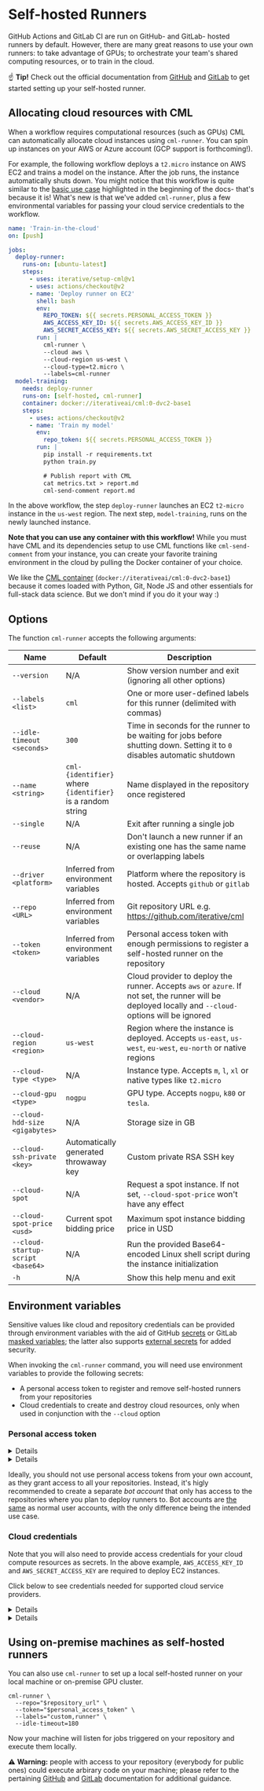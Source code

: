 # Self-hosted Runners

GitHub Actions and GitLab CI are run on GitHub- and GitLab- hosted runners by
default. However, there are many great reasons to use your own runners: to take
advantage of GPUs; to orchestrate your team's shared computing resources, or to
train in the cloud.

☝️ **Tip!** Check out the official documentation from
[GitHub](https://help.github.com/en/actions/hosting-your-own-runners/about-self-hosted-runners)
and [GitLab](https://docs.gitlab.com/runner/) to get started setting up your
self-hosted runner.

## Allocating cloud resources with CML

When a workflow requires computational resources (such as GPUs) CML can
automatically allocate cloud instances using `cml-runner`. You can spin up
instances on your AWS or Azure account (GCP support is forthcoming!).

For example, the following workflow deploys a `t2.micro` instance on AWS EC2 and
trains a model on the instance. After the job runs, the instance automatically
shuts down. You might notice that this workflow is quite similar to the
[basic use case](#usage) highlighted in the beginning of the docs- that's
because it is! What's new is that we've added `cml-runner`, plus a few
environmental variables for passing your cloud service credentials to the
workflow.

```yaml
name: 'Train-in-the-cloud'
on: [push]

jobs:
  deploy-runner:
    runs-on: [ubuntu-latest]
    steps:
      - uses: iterative/setup-cml@v1
      - uses: actions/checkout@v2
      - name: 'Deploy runner on EC2'
        shell: bash
        env:
          REPO_TOKEN: ${{ secrets.PERSONAL_ACCESS_TOKEN }}
          AWS_ACCESS_KEY_ID: ${{ secrets.AWS_ACCESS_KEY_ID }}
          AWS_SECRET_ACCESS_KEY: ${{ secrets.AWS_SECRET_ACCESS_KEY }}
        run: |
          cml-runner \
          --cloud aws \
          --cloud-region us-west \
          --cloud-type=t2.micro \
          --labels=cml-runner
  model-training:
    needs: deploy-runner
    runs-on: [self-hosted, cml-runner]
    container: docker://iterativeai/cml:0-dvc2-base1
    steps:
      - uses: actions/checkout@v2
      - name: 'Train my model'
        env:
          repo_token: ${{ secrets.PERSONAL_ACCESS_TOKEN }}
        run: |
          pip install -r requirements.txt
          python train.py

          # Publish report with CML
          cat metrics.txt > report.md
          cml-send-comment report.md
```

In the above workflow, the step `deploy-runner` launches an EC2 `t2-micro`
instance in the `us-west` region. The next step, `model-training`, runs on the
newly launched instance.

**Note that you can use any container with this workflow!** While you must have
CML and its dependencies setup to use CML functions like `cml-send-comment` from
your instance, you can create your favorite training environment in the cloud by
pulling the Docker container of your choice.

We like the
[CML container](https://github.com/iterative/cml/blob/master/Dockerfile)
(`docker://iterativeai/cml:0-dvc2-base1`) because it comes loaded with Python,
Git, Node JS and other essentials for full-stack data science. But we don't mind
if you do it your way :)

## Options

The function `cml-runner` accepts the following arguments:

| Name                              | Default                                                    | Description                                                                                                                                           |
| --------------------------------- | ---------------------------------------------------------- | ----------------------------------------------------------------------------------------------------------------------------------------------------- |
| `--version`                       | N/A                                                        | Show version number and exit (ignoring all other options)                                                                                             |
| `--labels <list>`                 | `cml`                                                      | One or more user-defined labels for this runner (delimited with commas)                                                                               |
| `--idle-timeout <seconds>`        | `300`                                                      | Time in seconds for the runner to be waiting for jobs before shutting down. Setting it to `0` disables automatic shutdown                             |
| `--name <string>`                 | `cml-{identifier}` where `{identifier}` is a random string | Name displayed in the repository once registered                                                                                                      |
| `--single`                        | N/A                                                        | Exit after running a single job                                                                                                                       |
| `--reuse`                         | N/A                                                        | Don't launch a new runner if an existing one has the same name or overlapping labels                                                                  |
| `--driver <platform>`             | Inferred from environment variables                        | Platform where the repository is hosted. Accepts `github` or `gitlab`                                                                                 |
| `--repo <URL>`                    | Inferred from environment variables                        | Git repository URL e.g. https://github.com/iterative/cml                                                                                              |
| `--token <token>`                 | Inferred from environment variables                        | Personal access token with enough permissions to register a self-hosted runner on the repository                                                      |
| `--cloud <vendor>`                | N/A                                                        | Cloud provider to deploy the runner. Accepts `aws` or `azure`. If not set, the runner will be deployed locally and `--cloud-` options will be ignored |
| `--cloud-region <region>`         | `us-west`                                                  | Region where the instance is deployed. Accepts `us-east`, `us-west`, `eu-west`, `eu-north` or native regions                                          |
| `--cloud-type <type>`             | N/A                                                        | Instance type. Accepts `m`, `l`, `xl` or native types like `t2.micro`                                                                                 |
| `--cloud-gpu <type>`              | `nogpu`                                                    | GPU type. Accepts `nogpu`, `k80` or `tesla`.                                                                                                          |
| `--cloud-hdd-size <gigabytes>`    | N/A                                                        | Storage size in GB                                                                                                                                    |
| `--cloud-ssh-private <key>`       | Automatically generated throwaway key                      | Custom private RSA SSH key                                                                                                                            |
| `--cloud-spot`                    | N/A                                                        | Request a spot instance. If not set, `--cloud-spot-price` won't have any effect                                                                       |
| `--cloud-spot-price <usd>`        | Current spot bidding price                                 | Maximum spot instance bidding price in USD                                                                                                            |
| `--cloud-startup-script <base64>` | N/A                                                        | Run the provided Base64-encoded Linux shell script during the instance initialization                                                                 |
| `-h`                              | N/A                                                        | Show this help menu and exit                                                                                                                          |

## Environment variables

Sensitive values like cloud and repository credentials can be provided through
environment variables with the aid of GitHub
[secrets](https://docs.github.com/es/actions/reference/encrypted-secrets#creating-encrypted-secrets-for-a-repository)
or GitLab
[masked variables](https://docs.gitlab.com/ee/ci/variables/#add-a-cicd-variable-to-a-project);
the latter also supports
[external secrets](https://docs.gitlab.com/ee/ci/secrets) for added security.

When invoking the `cml-runner` command, you will need use environment variables
to provide the following secrets:

- A personal access token to register and remove self-hosted runners from your
  repositories
- Cloud credentials to create and destroy cloud resources, only when used in
  conjunction with the `--cloud` option

### Personal access token

<details>

### GitHub

You can either
[create a personal access token](https://docs.github.com/en/github-ae@latest/github/authenticating-to-github/keeping-your-account-and-data-secure/creating-a-personal-access-token)
with the `repo` scope or a
[GitHub App](https://docs.github.com/en/developers/apps/building-github-apps/authenticating-with-github-apps)
with **Repository permissions / Administration** write permissions (for
repository-level runners), or **Organization permissions / Self-hosted runners**
write permissions (for organization-level runners).

</details>

<details>

### GitLab

You can either
[create a personal access token](https://docs.gitlab.com/ee/user/profile/personal_access_tokens.html)
with the `api` scope or a
[project access token](https://docs.gitlab.com/ee/user/project/settings/project_access_tokens.html)
if your GitLab instance supports this feature; the latter will only work for
project-level
([specific](https://docs.gitlab.com/ee/ci/runners/runners_scope.html#specific-runners))
runners, not for instance-level
([shared](https://docs.gitlab.com/ee/ci/runners/runners_scope.html#shared-runners))
runners.

</details>

Ideally, you should not use personal access tokens from your own account, as
they grant access to all your repositories. Instead, it's higly recommended to
create a separate _bot account_ that only has access to the repositories where
you plan to deploy runners to. Bot accounts are
[the same](https://docs.github.com/en/get-started/learning-about-github/types-of-github-accounts#personal-user-accounts)
as normal user accounts, with the only difference being the intended use case.

### Cloud credentials

Note that you will also need to provide access credentials for your cloud
compute resources as secrets. In the above example, `AWS_ACCESS_KEY_ID` and
`AWS_SECRET_ACCESS_KEY` are required to deploy EC2 instances.

Click below to see credentials needed for supported cloud service providers.

<details>

### AWS

```yaml
env:
  AWS_ACCESS_KEY_ID: ${{ secrets.AWS_ACCESS_KEY_ID }}
  AWS_SECRET_ACCESS_KEY: ${{ secrets.AWS_SECRET_ACCESS_KEY }}
  AWS_SESSION_TOKEN: ${{ secrets.AWS_SESSION_TOKEN }}
```

Note that `AWS_SESSION_TOKEN` is optional.

</details>

<details>

### Azure

```yaml
env:
  AZURE_CLIENT_ID: ${{ secrets.AZURE_CLIENT_ID }}
  AZURE_CLIENT_SECRET: ${{ secrets.AZURE_CLIENT_SECRET }}
  AZURE_SUBSCRIPTION_ID: ${{ secrets.AZURE_SUBSCRIPTION_ID }}
  AZURE_TENANT_ID: ${{ secrets.AZURE_TENANT_ID }}
```

</details>

## Using on-premise machines as self-hosted runners

You can also use `cml-runner` to set up a local self-hosted runner on your local
machine or on-premise GPU cluster.

```dvc
cml-runner \
  --repo="$repository_url" \
  --token="$personal_access_token" \
  --labels="custom,runner" \
  --idle-timeout=180
```

Now your machine will listen for jobs triggered on your repository and execute
them locally.

:warning: **Warning:** people with access to your repository (everybody for
public ones) could execute arbirary code on your machine; please refer to the
pertaining
[GitHub](https://docs.github.com/es/actions/learn-github-actions/security-hardening-for-github-actions#hardening-for-self-hosted-runners)
and [GitLab](https://docs.gitlab.com/runner/security/) documentation for
additional guidance.
